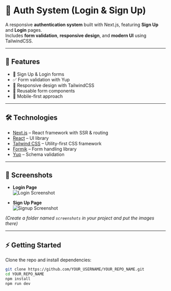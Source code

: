 # 🔐 Auth System (Login & Sign Up)

A responsive **authentication system** built with Next.js, featuring **Sign Up** and **Login** pages.  
Includes **form validation**, **responsive design**, and **modern UI** using TailwindCSS.

---

## 🚀 Features
- 🔑 Sign Up & Login forms  
- ✅ Form validation with Yup  
- 🎨 Responsive design with TailwindCSS  
- 🔄 Reusable form components  
- 📱 Mobile-first approach  

---

## 🛠️ Technologies
- [Next.js](https://nextjs.org/) – React framework with SSR & routing  
- [React](https://reactjs.org/) – UI library  
- [Tailwind CSS](https://tailwindcss.com/) – Utility-first CSS framework  
- [Formik](https://formik.org/) – Form handling library  
- [Yup](https://github.com/jquense/yup) – Schema validation  

---

## 📸 Screenshots

- **Login Page**  
  ![Login Screenshot](/screenshots/login.png)

- **Sign Up Page**  
  ![Signup Screenshot](/screenshots/signup.png)

*(Create a folder named `screenshots` in your project and put the images there)*

---

## ⚡ Getting Started

Clone the repo and install dependencies:

```bash
git clone https://github.com/YOUR_USERNAME/YOUR_REPO_NAME.git
cd YOUR_REPO_NAME
npm install
npm run dev
